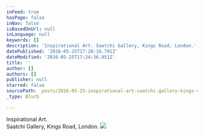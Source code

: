 ```yaml
---
inFeed: true
hasPage: false
inNav: false
isBasedOnUrl: null
inLanguage: null
keywords: []
description: 'Inspirational Art. Saatchi Gallery, Kings Road, London.'
datePublished: '2016-05-25T17:28:16.791Z'
dateModified: '2016-05-25T17:24:36.951Z'
title: ''
author: []
authors: []
publisher: null
starred: false
sourcePath: _posts/2016-05-25-inspirational-art-saatchi-gallery-kings-road-london.md
_type: Blurb

---
```

Inspirational Art.  
Saatchi Gallery, Kings Road, London.
![](https://the-grid-user-content.s3-us-west-2.amazonaws.com/39bc5978-ff19-4b00-bcaa-c36aa76881c9.jpg)